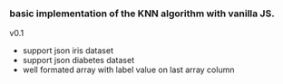 ### basic implementation of the KNN algorithm with vanilla JS.

v0.1

- support json iris dataset
- support json diabetes dataset
- well formated array with label value on last array column
